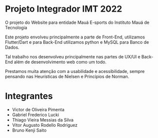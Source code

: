 # Projeto Integrador IMT 2022
O projeto do Website para entidade Mauá E-sports do Instituto Mauá de Tecnologia

Este projeto envolveu principalmente a parte de Front-End, utilizamos Flutter/Dart e para Back-End utilizamos python e MySQL para Banco de Dados.

Tal trabalho nos desenvolveu principalmente nas partes de UX/UI e Back-End além de desenvolvimento web como um todo.

Prestamos muita atenção com a usabilidade e acessibilidade, sempre pensando nas Heurísticas de Nielsen e Princípios de Norman.

# Integrantes

- Victor de Oliveira Pimenta
- Gabriel Frederico Lucki 
- Thiago Vieira Messias da Silva 
- Vitor Augusto Rodello Rodriguez 
- Bruno Kenji Saito 
